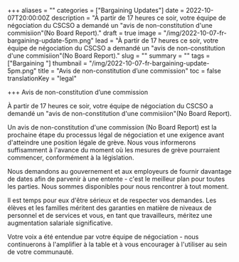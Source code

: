 +++
aliases = ""
categories = ["Bargaining Updates"]
date = 2022-10-07T20:00:00Z
description = "À partir de 17 heures ce soir, votre équipe de négociation du CSCSO a demandé un \"avis de non-constitution d'une commisiion\"(No Board Report)."
draft = true
image = "/img/2022-10-07-fr-bargaining-update-5pm.png"
lead = "À partir de 17 heures ce soir, votre équipe de négociation du CSCSO a demandé un \"avis de non-constitution d'une commisiion\"(No Board Report)."
slug = ""
summary = ""
tags = ["Bargaining "]
thumbnail = "/img/2022-10-07-fr-bargaining-update-5pm.png"
title = "Avis de non-constitution d’une commission"
toc = false
translationKey = "legal"

+++
Avis de non-constitution d’une commission

À partir de 17 heures ce soir, votre équipe de négociation du CSCSO a demandé un "avis de non-constitution d'une commisiion"(No Board Report).

Un avis de non-constitution d'une commission (No Board Report) est la prochaine étape du processus légal de négociation et une exigence avant d'atteindre une position légale de grève. Nous vous informerons suffisamment à l'avance du moment où les mesures de grève pourraient commencer, conformément à la législation.

Nous demandons au gouvernement et aux employeurs de fournir davantage de dates afin de parvenir à une entente - c'est le meilleur plan pour toutes les parties. Nous sommes disponibles pour nous rencontrer à tout moment.

Il est temps pour eux d'être sérieux et de respecter vos demandes. Les élèves et les familles méritent des garanties en matière de niveaux de personnel et de services et vous, en tant que travailleurs, méritez une augmentation salariale significative.

Votre voix a été entendue par votre équipe de négociation - nous continuerons à l'amplifier à la table et à vous encourager à l'utiliser au sein de votre communauté.